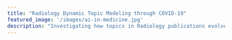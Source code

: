 ```yaml
---
title: "Radiology Dynamic Topic Modeling through COVID-19"
featured_image: '/images/ai-in-medicine.jpg'
description: "Investigating how topics in Radiology publications evolve before and after the COVID-19 pandemic"
---
```

